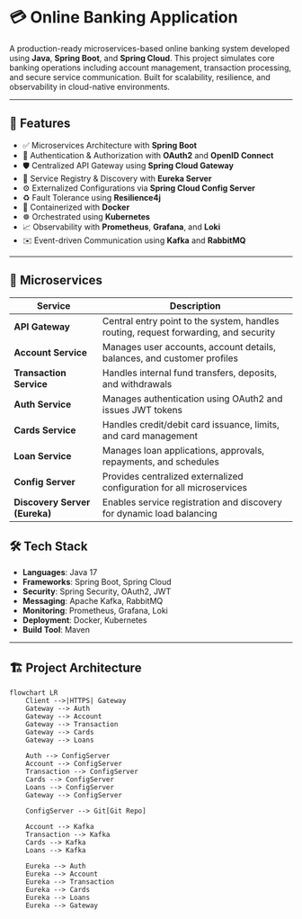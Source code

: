 # 💳 Online Banking Application

A production-ready microservices-based online banking system developed using **Java**, **Spring Boot**, and **Spring Cloud**. This project simulates core banking operations including account management, transaction processing, and secure service communication. Built for scalability, resilience, and observability in cloud-native environments.

---

## 🔧 Features

- ✅ Microservices Architecture with **Spring Boot**
- 🔐 Authentication & Authorization with **OAuth2** and **OpenID Connect**
- 🛡️ Centralized API Gateway using **Spring Cloud Gateway**
- 📘 Service Registry & Discovery with **Eureka Server**
- ⚙️ Externalized Configurations via **Spring Cloud Config Server**
- ♻️ Fault Tolerance using **Resilience4j**
- 🐳 Containerized with **Docker**
- ☸️ Orchestrated using **Kubernetes**
- 📈 Observability with **Prometheus**, **Grafana**, and **Loki**
- ✉️ Event-driven Communication using **Kafka** and **RabbitMQ**

---

## 🧱 Microservices

| Service                      | Description                                                                 |
|-----------------------------|-----------------------------------------------------------------------------|
| **API Gateway**             | Central entry point to the system, handles routing, request forwarding, and security |
| **Account Service**         | Manages user accounts, account details, balances, and customer profiles     |
| **Transaction Service**     | Handles internal fund transfers, deposits, and withdrawals                  |
| **Auth Service**            | Manages authentication using OAuth2 and issues JWT tokens                   |
| **Cards Service**           | Handles credit/debit card issuance, limits, and card management             |
| **Loan Service**            | Manages loan applications, approvals, repayments, and schedules             |
| **Config Server**           | Provides centralized externalized configuration for all microservices       |
| **Discovery Server (Eureka)** | Enables service registration and discovery for dynamic load balancing       |


## 🛠 Tech Stack

- **Languages**: Java 17
- **Frameworks**: Spring Boot, Spring Cloud
- **Security**: Spring Security, OAuth2, JWT
- **Messaging**: Apache Kafka, RabbitMQ
- **Monitoring**: Prometheus, Grafana, Loki
- **Deployment**: Docker, Kubernetes
- **Build Tool**: Maven

---

## 🏗️ Project Architecture

```mermaid
flowchart LR
    Client -->|HTTPS| Gateway
    Gateway --> Auth
    Gateway --> Account
    Gateway --> Transaction
    Gateway --> Cards
    Gateway --> Loans

    Auth --> ConfigServer
    Account --> ConfigServer
    Transaction --> ConfigServer
    Cards --> ConfigServer
    Loans --> ConfigServer
    Gateway --> ConfigServer

    ConfigServer --> Git[Git Repo]

    Account --> Kafka
    Transaction --> Kafka
    Cards --> Kafka
    Loans --> Kafka

    Eureka --> Auth
    Eureka --> Account
    Eureka --> Transaction
    Eureka --> Cards
    Eureka --> Loans
    Eureka --> Gateway

